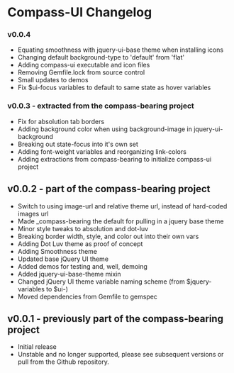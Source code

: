 # Compass-UI Changelog

### v0.0.4

- Equating smoothness with jquery-ui-base theme when installing icons
- Changing default background-type to 'default' from 'flat'
- Adding compass-ui executable and icon files
- Removing Gemfile.lock from source control
- Small updates to demos
- Fix $ui-focus variables to default to same state as hover variables

### v0.0.3 - extracted from the compass-bearing project

- Fix for absolution tab borders
- Adding background color when using background-image in jquery-ui-background
- Breaking out state-focus into it's own set
- Adding font-weight variables and reorganizing link-colors
- Adding extractions from compass-bearing to initialize compass-ui project

## v0.0.2 - part of the compass-bearing project

- Switch to using image-url and relative theme url, instead of hard-coded images url
- Made _compass-bearing the default for pulling in a jquery base theme
- Minor style tweaks to absolution and dot-luv 
- Breaking border width, style, and color out into their own vars 
- Adding Dot Luv theme as proof of concept
- Adding Smoothness theme
- Updated base jQuery UI theme
- Added demos for testing and, well, demoing
- Added jquery-ui-base-theme mixin
- Changed jQuery UI theme variable naming scheme (from $jquery- variables to $ui-)
- Moved dependencies from Gemfile to gemspec

## v0.0.1 - previously part of the compass-bearing project

- Initial release
- Unstable and no longer supported, please see subsequent versions or pull from the Github repository. 
